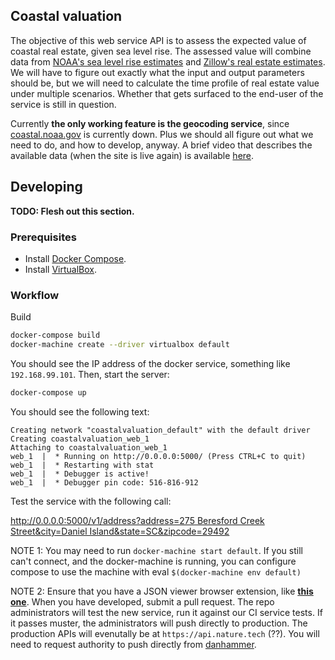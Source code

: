 ## Coastal valuation

The objective of this web service API is to assess the expected value of coastal real estate, given sea level rise.  The assessed value will combine data from [NOAA's sea level rise estimates](https://www.climate.gov/maps-data/dataset/sea-level-rise-map-viewer) and [Zillow's real estate estimates](http://www.zillow.com/howto/api/GetZestimate.htm).  We will have to figure out exactly what the input and output parameters should be, but we will need to calculate the time profile of real estate value under multiple scenarios.  Whether that gets surfaced to the end-user of the service is still in question.

Currently **the only working feature is the geocoding service**, since [coastal.noaa.gov](https://coastal.noaa.gov) is currently down.  Plus we should all figure out what we need to do, and how to develop, anyway.  A brief video that describes the available data (when the site is live again) is available [here](https://www.climate.gov/news-features/decision-makers-toolbox/viewing-sea-level-rise).

## Developing
 
**TODO: Flesh out this section.**

### Prerequisites

- Install [Docker Compose](https://docs.docker.com/compose/install).
- Install [VirtualBox](https://www.virtualbox.org/wiki/Downloads).

### Workflow

Build 

```bash
docker-compose build
docker-machine create --driver virtualbox default
```

You should see the IP address of the docker service, something like `192.168.99.101`.  Then, start the server:

```bash
docker-compose up
```

You should see the following text:

```
Creating network "coastalvaluation_default" with the default driver
Creating coastalvaluation_web_1
Attaching to coastalvaluation_web_1
web_1  |  * Running on http://0.0.0.0:5000/ (Press CTRL+C to quit)
web_1  |  * Restarting with stat
web_1  |  * Debugger is active!
web_1  |  * Debugger pin code: 516-816-912
```

Test the service with the following call:

[http://0.0.0.0:5000/v1/address?address=275 Beresford Creek Street&city=Daniel Island&state=SC&zipcode=29492](http://0.0.0.0:5000/v1/address?address=275%20Beresford%20Creek%20Street&city=Daniel%20Island&state=SC&zipcode=29492)

NOTE 1: You may need to run `docker-machine start default`. If you still can't connect, and the docker-machine is running, you can configure compose to use the machine with eval `$(docker-machine env default)`

NOTE 2: Ensure that you have a JSON viewer browser extension, like [**this one**](https://chrome.google.com/webstore/detail/jsonview/chklaanhfefbnpoihckbnefhakgolnmc?hl=en). When you have developed, submit a pull request.  The repo administrators will test the new service, run it against our CI service tests. If it passes muster, the administrators will push directly to production. The production APIs will evenutally be at `https://api.nature.tech` (??). You will need to request authority to push directly from [danhammer](https://github.com/danhammer).
